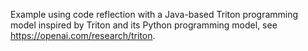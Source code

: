 Example using code reflection with a Java-based Triton programming model
inspired by Triton and its Python programming model, see
https://openai.com/research/triton.